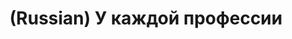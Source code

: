 ---
layout: default
category: mega
lang: en
title: (Russian) У каждой профессии
slug: zapax-osobyi
tags: baka-baka information stuff 
postid: 176
translated: no
---